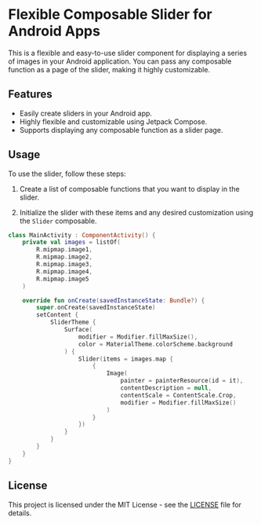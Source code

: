 # Flexible Composable Slider for Android Apps

This is a flexible and easy-to-use slider component for displaying a series of images in your Android application. You can pass any composable function as a page of the slider, making it highly customizable.

## Features

- Easily create sliders in your Android app.
- Highly flexible and customizable using Jetpack Compose.
- Supports displaying any composable function as a slider page.

## Usage

To use the slider, follow these steps:

1. Create a list of composable functions that you want to display in the slider.

2. Initialize the slider with these items and any desired customization using the `Slider` composable.


```kotlin
class MainActivity : ComponentActivity() {
    private val images = listOf(
        R.mipmap.image1,
        R.mipmap.image2,
        R.mipmap.image3,
        R.mipmap.image4,
        R.mipmap.image5
    )

    override fun onCreate(savedInstanceState: Bundle?) {
        super.onCreate(savedInstanceState)
        setContent {
            SliderTheme {
                Surface(
                    modifier = Modifier.fillMaxSize(),
                    color = MaterialTheme.colorScheme.background
                ) {
                    Slider(items = images.map {
                        {
                            Image(
                                painter = painterResource(id = it),
                                contentDescription = null,
                                contentScale = ContentScale.Crop,
                                modifier = Modifier.fillMaxSize()
                            )
                        }
                    })
                }
            }
        }
    }
}
```
## License

This project is licensed under the MIT License - see the [LICENSE](LICENSE) file for details.

